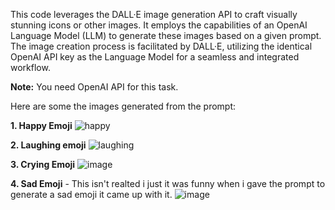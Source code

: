 
This code leverages the DALL·E image generation API to craft visually stunning icons or other images. It employs the capabilities of an OpenAI Language Model (LLM) to generate these images based on a given prompt. The image creation process is facilitated by DALL·E, utilizing the identical OpenAI API key as the Language Model for a seamless and integrated workflow.

**Note:** You need OpenAI API for this task.  

Here are some the images generated from the prompt:

**1. Happy Emoji**
![happy](https://github.com/rahulsharma00/CringeMasterIcons/assets/89294054/16290a5c-f233-4b16-a88b-534be3ae0972)

**2. Laughing emoji**
![laughing](https://github.com/rahulsharma00/CringeMasterIcons/assets/89294054/2a217fda-19b9-4692-bd00-e6034396e611)

**3. Crying Emoji**
![image](https://github.com/rahulsharma00/CringeMasterIcons/assets/89294054/faed5e2e-94b1-4793-9aa5-41b73f5bd670)

**4. Sad Emoji** - This isn't realted i just it was funny when i gave the prompt to generate a sad emoji it came up with it. 
![image](https://github.com/rahulsharma00/CringeMasterIcons/assets/89294054/8eeb1c3b-c7fe-42a4-82c2-bcb35c26d00d)
